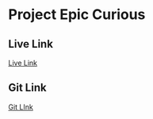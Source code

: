# Project Epic Curious
## Live Link 
[Live Link](https://project-epicurious-241d1.web.app/)

## Git Link
[Git LInk](https://github.com/team-solvers-kpr/project-epicurious)
